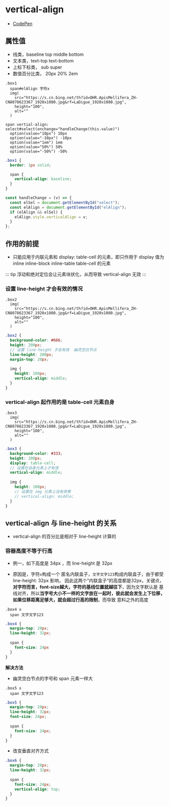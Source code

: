 # vertical-align 

- [CodePen](https://codepen.io/duzit/pen/WNMOgWQ)

## 属性值

- 线类，baseline top middle bottom 
- 文本类，text-top text-bottom 
- 上标下标类， sub super 
- 数值百分比类， 20px 20% 2em 

```pug
.box1 
  span#elAlign 字符x
  img(
    src="https://s.cn.bing.net/th?id=OHR.ApisMellifera_ZH-CN8078623367_1920x1080.jpg&rf=LaDigue_1920x1080.jpg",
    height="100",
    alt=""
  )

span vertial-align:
select#select(onchange="handleChange(this.value)")
  option(value="10px") 10px
  option(value="-10px") -10px
  option(value="1em") 1em
  option(value="50%") 50%
  option(value="-50%") -50%
```

```scss
.box1 {
  border: 1px solid;

  span {
    vertical-align: baseline;
  }
}
```

```js
const handleChange = (v) => {
  const elSel = document.getElementById("select");
  const elAlign = document.getElementById("elAlign");
  if (elAlign && elSel) {
    elAlign.style.verticalAlign = v;
  }
};
```

## 作用的前提

- 只能应用于内联元素和 display: table-cell 的元素，即只作用于 display 值为 inline inline-block inline-table table-cell 的元素

::: tip
浮动和绝对定位会让元素块状化，从而导致 vertical-align 无效
:::

### 设置 line-height 才会有效的情况

```pug 
.box2 
  img(
    src="https://s.cn.bing.net/th?id=OHR.ApisMellifera_ZH-CN8078623367_1920x1080.jpg&rf=LaDigue_1920x1080.jpg",
    height="100",
    alt=""
  )
```

```scss
.box2 {
  background-color: #666;
  height: 200px;
  // 设置 line-height 才会有效  幽灵空白节点
  line-height: 200px; 
  margin-top: 20px;
  
  img {
    height: 100px;
    vertical-align: middle;
  }
}
```

### vertical-align 起作用的是 table-cell 元素自身

```pug 
.box3
  img(
    src="https://s.cn.bing.net/th?id=OHR.ApisMellifera_ZH-CN8078623367_1920x1080.jpg&rf=LaDigue_1920x1080.jpg",
    height="100",
    alt=""
  )
```

```scss
.box3 {
  background-color: #333;
  height: 200px;
  display: table-cell;
  // 设置在自身元素上才有效
  vertical-align: middle;
  
  img {
    height: 100px;
    // 设置在 img 元素上没有效果
    // vertical-align: middle;
  }
}
```

## vertical-align 与 line-height 的关系

- vertical-align 的百分比是相对于 line-height 计算的

### 容器高度不等于行高 

- 例一，如下高度是 34px ，而 line-height 是 32px

- 原因是，字符`x`构成一个 匿名内联盒子，`文字文字123`构成内联盒子，由于都受 line-height: 32px 影响，
因此这两个”内联盒子“的高度都是32px，关键点，**对字符而言，font-size越大，字符的基线位置就越往下**，因为文字默认是
基线对齐，所以**当字号大小不一样的文字放在一起时，彼此就会发生上下位移，如果位移距离足够大，就会超过行高的限制**，而导致
意料之外的高度

```pug 
.box4 x
  span 文字文字123
```

```scss
.box4 {
  margin-top: 20px;
  line-height: 32px;
  
  span {
    font-size: 24px
  }
}
```

**解决方法**

- 幽灵空白节点的字号和 span 元素一样大

```pug
.box5 x
  span 文字文字123
```

```scss
.box5 {
  margin-top: 20px;
  line-height: 32px;
  font-size: 24px;
  
  span {
    font-size: 24px;
  }
}
```

- 改变垂直对齐方式

```scss
.box6 {
  margin-top: 20px;
  line-height: 32px;
  
  span {
    font-size: 24px;
    vertical-align: top;
  }
}
```
